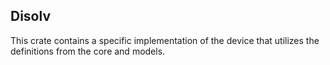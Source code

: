## Disolv

This crate contains a specific implementation of the device that utilizes the definitions from the core and models.

